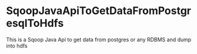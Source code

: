# SqoopJavaApiToGetDataFromPostgresqlToHdfs
This is a Sqoop Java Api to get data from postgres or any RDBMS and dump into hdfs 
